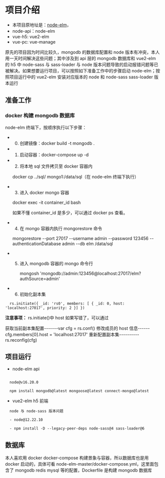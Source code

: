 # 项目介绍

- 本项目原地址是：[node-elm](https://github.com/bailicangdu/node-elm)，
- node-api：node-elm
- vue-h5: vue2-elm
- vue-pc: vue-manage

原先的项目因为时间比较久，mongodb 的数据库配置和 node 版本有冲突，本人用一天时间解决这些问题；其中涉及到 api 层的 mongodb 数据库和 vue2-elm 的 h5 中 node-sass 与 sass-loader 与 node 版本问题导致的启动报错问题等已被解决。如果想要运行项目，可以按照如下准备工作中的步骤启动 node-elm；按照项目运行中的 vue2-elm 安装对应版本的 node 和 node-sass sass-loader 版本运行

## 准备工作

### docker 构建 mongodb 数据库

node-elm 终端下，按顺序执行以下步骤：

- 0. 创建镜像：docker build -t mongodb .

- 1. 启动容器：docker-compose up -d

- 2. 将本地 sql 文件拷贝至 docker 容器内

  docker cp ../sql/ mongo1:/data/sql（在 node-elm 终端下执行）

- 3. 进入 docker mongo 容器

  docker exec -it container_id bash

  如果不懂 container_id 是多少，可以通过 docker ps 查看。

- 4. 在 mongo 容器内执行 mongorestore 命令

  mongorestore --port 27017 --username admin --password 123456 --authenticationDatabase admin --db elm /data/sql

- 5. 进入 mongodb 容器的 mongo 命令行

     mongosh 'mongodb://admin:123456@localhost:27017/elm?authSource=admin'

- 6. 初始化副本集

```
  rs.initiate({ _id: 'rs0', members: [ { _id: 0, host: 'localhost:27017', priority: 2 }] })
```

**注意事项：**
rs.initiate()中 host 如果写错了，可以通过

获取当前副本集配置-------var cfg = rs.conf()
修改成员的 host 信息------cfg.members[0].host = 'localhost:27017'
重新配置副本集----------rs.reconfig(cfg)

## 项目运行

- node-elm api

```

  node@v16.20.0

  npm install mongodb@latest mongoose@latest connect-mongo@latest

```

- vue2-elm h5 前端

```
  node 与 node-sass 版本问题

  - node@12.22.10

  - npm install -D --legacy-peer-deps node-sass@4 sass-loader@6
```

## 数据库

本人喜欢用 docker docker-compose 构建景象与容器，所以数据库也是用 docker 启动的，具体可看 node-elm-master/docker-compose.yml，这里面包含了 mongodb redis mysql 等的配置，Dockerfile 是构建 mongodb 数据库
